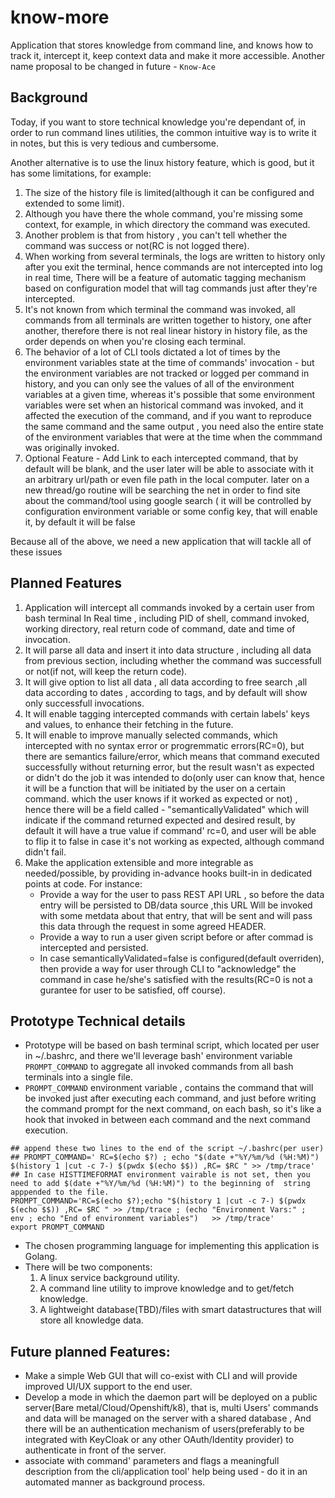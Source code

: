 # know-more
Application that stores knowledge from command line, and knows how to track it, intercept it, keep context data and make it more accessible.
Another name proposal to be changed in future - `Know-Ace`

## Background

Today, if you want to store technical knowledge you're dependant of, in order to run command lines utilities, the common intuitive way is to write it in notes, but this is very tedious and cumbersome.

Another alternative is to use the linux history feature, which is good, but it has some limitations, for example:

1. The size of the history file is limited(although it can be configured and extended to some limit).
2. Although you have there the whole command, you're missing some context, for example,  in which directory the command was executed.
3. Another problem is that from history , you can't tell whether the command was success or not(RC is not logged there).
4. When working from several terminals, the logs are written to history only after you exit the terminal, hence commands are not intercepted into log in real time, There will be a feature of automatic tagging mechanism  based on configuration model that will tag commands just after they're intercepted.
5. It's not known from which terminal the command was invoked, all commands from all terminals are written together to history, one after another, therefore there is not real linear history in history file, as the order depends on when you're closing each terminal.
6. The behavior of a lot of CLI tools dictated a lot of times by the environment variables state at the time of commands' invocation - but the environment variables are not tracked or logged per command in history, and you can only see the values of all of the environment variables at a given time, whereas it's possible that some environment variables were set when an historical command was invoked, and it affected the execution of the command, and if you want to reproduce the same command and the same output , you need also the entire state of the environment variables that were at the time when the commmand was originally invoked.
7. Optional Feature - Add Link to each intercepted command, that by default will be blank, and the user later will be able to associate with it an arbitrary url/path or even file path in the local computer. later on a new thread/go routine will be searching the net in order to find site about the command/tool using google search ( it will be controlled by configuration environment variable or some config key, that will enable it, by default it will be false
   
Because all of the above, we need a new application that will tackle all of these issues

## Planned Features
1. Application will intercept all commands invoked by a certain user from bash terminal In Real time , including PID of shell, command invoked, working directory, real return code of command, date and time of invocation.
2. It will parse all data and insert it into data structure , including all data from previous section, including whether the command was successfull or not(if not, will keep the return code).
3. It will give option to list all data , all data according to free search ,all data according to dates , according to tags, and by default will show only successfull invocations.
4. It will enable tagging intercepted commands with certain labels' keys and values, to enhance their fetching in the future.
5. It will enable to improve manually selected commands, which intercepted with no syntax error or progremmatic errors(RC=0), but there are semantics failure/error, which means that command executed successfully without returning error, but the result wasn't as expected or didn't do the job it was intended to do(only user can know that, hence it will be a function that will be initiated by the user on a certain command. which the user knows if it worked as expected or not) , hence there will be a field called - "semanticallyValidated" which will indicate if the command returned expected and desired result, by default it will have a true value if command' rc=0, and user will be able to flip it to false in case it's not working as expected, although command didn't fail.
6. Make the application extensible and more integrable as needed/possible, by providing in-advance hooks built-in in dedicated points at code.
   For instance:
    - Provide a way for the user to pass REST API URL , so before the data entry will be persisted to DB/data source ,this URL Will be invoked with some metdata about that entry, that will be sent and will pass this data through the request in some agreed HEADER.    
    - Provide a way to run a user given script before or after commad is intercepted and persisted.
    - In case semanticallyValidated=false is configured(default overriden), then provide a way for user through CLI to "acknowledge" the command in case he/she's satisfied with the results(RC=0 is not a gurantee for user to be satisfied, off course).


## Prototype Technical details

- Prototype will be based on bash terminal script, which located per user in ~/.bashrc, and there we'll leverage bash' environment variable `PROMPT_COMMAND`   to aggregate all invoked commands from all bash terminals into a single file.
- `PROMPT_COMMAND` environment variable , contains the command that will be invoked just after executing each command, and just before writing the command prompt for the next command, on each bash, so it's like a hook that invoked in between each command and the next command execution.

```shell
## append these two lines to the end of the script ~/.bashrc(per user)
## PROMPT_COMMAND=' RC=$(echo $?) ; echo "$(date +"%Y/%m/%d (%H:%M)") $(history 1 |cut -c 7-) $(pwdx $(echo $$)) ,RC= $RC " >> /tmp/trace'
## In case HISTTIMEFORMAT environment vairable is not set, then you need to add $(date +"%Y/%m/%d (%H:%M)") to the beginning of  string apppended to the file.
PROMPT_COMMAND='RC=$(echo $?);echo "$(history 1 |cut -c 7-) $(pwdx $(echo $$)) ,RC= $RC " >> /tmp/trace ; (echo "Environment Vars:" ;  env ; echo "End of environment variables")   >> /tmp/trace'
export PROMPT_COMMAND
```
- The chosen programming language for implementing this application is Golang.
- There will be two components:
  1. A linux service background utility.
  2. A command line utility to improve knowledge and to get/fetch knowledge.
  3. A lightweight database(TBD)/files with smart datastructures that will store all knowledge data.

## Future planned Features:

- Make a simple Web GUI that will co-exist with CLI and will provide improved UI/UX support to the end user.
- Develop a mode in which the daemon part will be deployed on a public server(Bare metal/Cloud/Openshift/k8), that is,  multi Users' commands and data will be managed on the server with a shared database , And there will be an authentication mechanism of users(preferably to be integrated with KeyCloak or any other OAuth/Identity provider) to authenticate in front of the server.
- associate with command' parameters and flags a meaningfull description from the cli/application tool' help being used - do it in an automated manner as background process.
